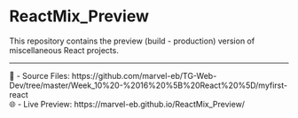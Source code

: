 # ReactMix_Preview
This repository contains the preview (build - production) version of  miscellaneous  React projects.
<hr>
📁 - Source Files: https://github.com/marvel-eb/TG-Web-Dev/tree/master/Week_10%20-%2016%20%5B%20React%20%5D/myfirst-react
<br>
🌐 - Live Preview: https://marvel-eb.github.io/ReactMix_Preview/
